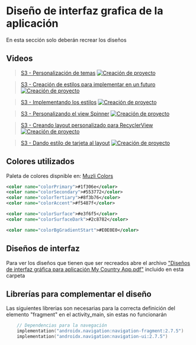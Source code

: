 # Diseño de interfaz grafica de la aplicación

En esta sección solo deberán recrear los diseños

## Videos
> [S3 - Personalización de temas](https://1drv.ms/u/s!AvB-2ztiY9QqgpR2x8_KxgOAC1dPsQ?e=WNHLmR)
[![Creación de proyecto](./thumbnail1.png)](https://1drv.ms/u/s!AvB-2ztiY9QqgpR2x8_KxgOAC1dPsQ?e=WNHLmR "Creación de proycto")

> [S3 - Creación de estilos para implementar en un futuro](https://1drv.ms/u/s!AvB-2ztiY9QqgpR3A4BcujabUB33mw?e=OLgU2U)
[![Creación de proyecto](./thumbnail2.png)](https://1drv.ms/u/s!AvB-2ztiY9QqgpR3A4BcujabUB33mw?e=OLgU2U "Creación de proycto")

> [S3 - Implementando los estilos](https://1drv.ms/u/s!AvB-2ztiY9QqgpR3A4BcujabUB33mw?e=OLgU2U)
[![Creación de proyecto](./thumbnail3.png)](https://1drv.ms/u/s!AvB-2ztiY9QqgpR3A4BcujabUB33mw?e=OLgU2U "Creación de proycto")

> [S3 - Personalizando el view Spinner](https://1drv.ms/u/s!AvB-2ztiY9QqgpR3A4BcujabUB33mw?e=OLgU2U)
[![Creación de proyecto](./thumbnail4.png)](https://1drv.ms/u/s!AvB-2ztiY9QqgpR3A4BcujabUB33mw?e=OLgU2U "Creación de proycto")

> [S3 - Creando layout personalizado para RecyclerView](https://1drv.ms/u/s!AvB-2ztiY9QqgpR3A4BcujabUB33mw?e=OLgU2U)
[![Creación de proyecto](./thumbnail5.png)](https://1drv.ms/u/s!AvB-2ztiY9QqgpR3A4BcujabUB33mw?e=OLgU2U "Creación de proycto")

> [S3 - Dando estilo de tarjeta al layout](https://1drv.ms/u/s!AvB-2ztiY9QqgpR3A4BcujabUB33mw?e=OLgU2U)
[![Creación de proyecto](./thumbnail6.png)](https://1drv.ms/u/s!AvB-2ztiY9QqgpR3A4BcujabUB33mw?e=OLgU2U "Creación de proycto")

## Colores utilizados

Paleta de colores dispnible en: [Muzli Colors](https://colors.muz.li/palette/272643/ffffff/e3f6f5/bae8e8/c5deed)

```xml
<color name="colorPrimary">#1f306e</color>
<color name="colorSecondary">#553772</color>
<color name="colorTertiary">#8f3b76</color>
<color name="colorAccent">#f5487f</color>

<color name="colorSurface">#e3f6f5</color>
<color name="colorSurfaceDark">#2c8782</color>

<color name="colorBgGradientStart">#E0E0E0</color>
```

## Diseños de interfaz

Para ver los diseños que tienen que ser recreados abre el archivo ["Diseños de interfaz gráfica para aplicación My Country App.pdf"](./Diseños%20de%20interfaz%20gráfica%20para%20aplicación%20My%20Country%20App.pdf) incluido en esta carpeta

## Librerías para complementar el diseño

Las siguientes librerias son necesarias para la correcta definición del elemento "fragment" en el activity_main, sin estas no funcionarán

```c
    // Dependencias para la navegación
    implementation("androidx.navigation:navigation-fragment:2.7.5")
    implementation("androidx.navigation:navigation-ui:2.7.5")
```